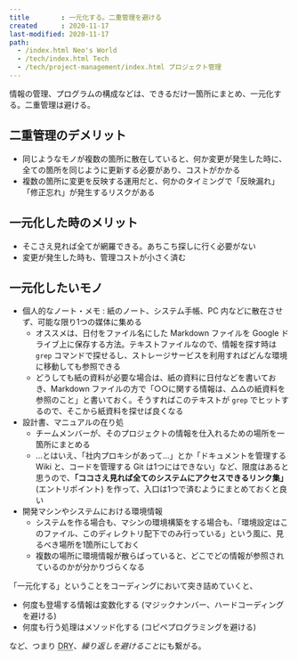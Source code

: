 ```yaml
---
title        : 一元化する。二重管理を避ける
created      : 2020-11-17
last-modified: 2020-11-17
path:
  - /index.html Neo's World
  - /tech/index.html Tech
  - /tech/project-management/index.html プロジェクト管理
---
```


情報の管理、プログラムの構成などは、できるだけ一箇所にまとめ、一元化する。二重管理は避ける。


## 二重管理のデメリット

- 同じようなモノが複数の箇所に散在していると、何か変更が発生した時に、全ての箇所を同じように更新する必要があり、コストがかかる
- 複数の箇所に変更を反映する運用だと、何かのタイミングで「反映漏れ」「修正忘れ」が発生するリスクがある


## 一元化した時のメリット

- そこさえ見れば全てが網羅できる。あちこち探しに行く必要がない
- 変更が発生した時も、管理コストが小さく済む


## 一元化したいモノ

- 個人的なノート・メモ : 紙のノート、システム手帳、PC 内などに散在させず、可能な限り1つの媒体に集める
  - オススメは、日付をファイル名にした Markdown ファイルを Google ドライブ上に保存する方法。テキストファイルなので、情報を探す時は `grep` コマンドで探せるし、ストレージサービスを利用すればどんな環境に移動しても参照できる
  - どうしても紙の資料が必要な場合は、紙の資料に日付などを書いておき、Markdown ファイルの方で「○○に関する情報は、△△の紙資料を参照のこと」と書いておく。そうすればこのテキストが `grep` でヒットするので、そこから紙資料を探せば良くなる
- 設計書、マニュアルの在り処
  - チームメンバーが、そのプロジェクトの情報を仕入れるための場所を一箇所にまとめる
  - …とはいえ、「社内プロキシがあって…」とか「ドキュメントを管理する Wiki と、コードを管理する Git は1つにはできない」など、限度はあると思うので、**「ココさえ見れば全てのシステムにアクセスできるリンク集」** (エントリポイント) を作って、入口は1つで済むようにまとめておくと良い
- 開発マシンやシステムにおける環境情報
  - システムを作る場合も、マシンの環境構築をする場合も、「環境設定はこのファイル、このディレクトリ配下でのみ行っている」という風に、見るべき場所を1箇所にしておく
  - 複数の場所に環境情報が散らばっていると、どこでどの情報が参照されているのかが分かりづらくなる

「一元化する」ということをコーディングにおいて突き詰めていくと、

- 何度も登場する情報は変数化する (マジックナンバー、ハードコーディングを避ける)
- 何度も行う処理はメソッド化する (コピペプログラミングを避ける)

など、つまり <abbr title="Don't Repeat Yourself">DRY</abbr>、*繰り返しを避けること*にも繋がる。
